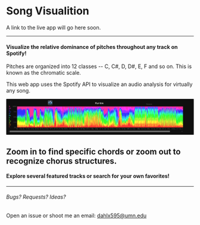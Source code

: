 # Song Visualition

A link to the live app will go here soon.

------------

#### Visualize the relative dominance of pitches throughout any track on Spotify!
Pitches are organized into 12 classes -- C, C#, D, D#, E, F and so on. 
This is known as the chromatic scale.

This web app uses the Spotify API to visualize an audio analysis for virtually any song.

![Image](imgs/Rumble.png)

Zoom in to find specific chords or zoom out to recognize chorus structures.
------------

#### Explore several featured tracks or search for your own favorites!

------------
###### Bugs? Requests? Ideas?  
Open an issue or shoot me an email: dahlx595@umn.edu


